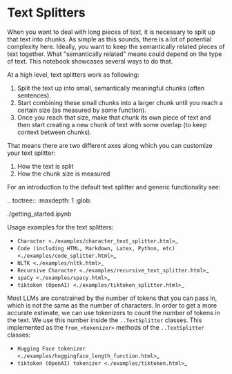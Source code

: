 # Text Splitters

When you want to deal with long pieces of text, it is necessary to split up that text into chunks.
As simple as this sounds, there is a lot of potential complexity here. Ideally, you want to keep the semantically related pieces of text together. What "semantically related" means could depend on the type of text.
This notebook showcases several ways to do that.

At a high level, text splitters work as following:

1. Split the text up into small, semantically meaningful chunks (often sentences).
2. Start combining these small chunks into a larger chunk until you reach a certain size (as measured by some function).
3. Once you reach that size, make that chunk its own piece of text and then start creating a new chunk of text with some overlap (to keep context between chunks).

That means there are two different axes along which you can customize your text splitter:

1. How the text is split
2. How the chunk size is measured

For an introduction to the default text splitter and generic functionality see:

.. toctree::
   :maxdepth: 1
   :glob:

   ./getting_started.ipynb

Usage examples for the text splitters:

- `Character <./examples/character_text_splitter.html>`_
- `Code (including HTML, Markdown, Latex, Python, etc) <./examples/code_splitter.html>`_
- `NLTK <./examples/nltk.html>`_
- `Recursive Character <./examples/recursive_text_splitter.html>`_
- `spaCy <./examples/spacy.html>`_
- `tiktoken (OpenAI) <./examples/tiktoken_splitter.html>`_



Most LLMs are constrained by the number of tokens that you can pass in, which is not the same as the number of characters.
In order to get a more accurate estimate, we can use tokenizers to count the number of tokens in the text.
We use this number inside the `..TextSplitter` classes.
This implemented as the `from_<tokenizer>` methods of the `..TextSplitter` classes:

- `Hugging Face tokenizer <./examples/huggingface_length_function.html>`_
- `tiktoken (OpenAI) tokenizer <./examples/tiktoken.html>`_